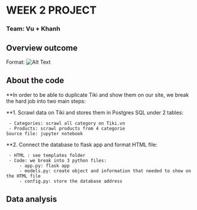 # WEEK 2 PROJECT
### Team: Vu + Khanh 

## Overview outcome
Format: ![Alt Text](https://i.imgur.com/VjJFKxH.png)

## About the code 

**In order to be able to duplicate Tiki and show them on our site, we break the hard job into two main steps:

   **1. Scrawl data on Tiki and stores them in Postgres SQL under 2 tables:
   
     - Categories: scrawl all category on Tiki.vn
     - Products: scrawl products from 4 categorie
    Source file: jupyter notebook


   **2. Connect the database to flask app and format HTML file:

     - HTML : see templates folder
     - Code: we break into 3 python files: 
         - app.py: flask app 
         - models.py: create object and information that needed to show on the HTML file
         - config.py: store the database address

## Data analysis
